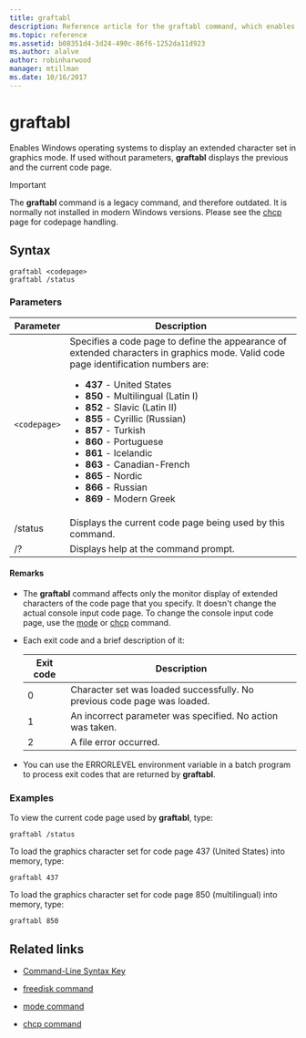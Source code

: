 ```yaml
---
title: graftabl
description: Reference article for the graftabl command, which enables Windows operating systems to display an extended character set in graphics mode.
ms.topic: reference
ms.assetid: b08351d4-3d24-490c-86f6-1252da11d923
ms.author: alalve
author: robinharwood
manager: mtillman
ms.date: 10/16/2017
---
```


# graftabl

Enables Windows operating systems to display an extended character set in graphics mode. If used without parameters, **graftabl** displays the previous and the current code page.

> [!IMPORTANT]
> The **graftabl** command is a legacy command, and therefore outdated. It is normally not installed in modern Windows versions. Please see the [chcp](./chcp.md) page for codepage handling.

## Syntax

```
graftabl <codepage>
graftabl /status
```

### Parameters

| Parameter | Description |
| --------- | ----------- |
| `<codepage>` | Specifies a code page to define the appearance of extended characters in graphics mode. Valid code page identification numbers are:<ul><li>**437** - United States</li><li>**850** - Multilingual (Latin I)</li><li>**852** - Slavic (Latin II)</li><li>**855** - Cyrillic (Russian)</li><li>**857** - Turkish</li><li>**860** - Portuguese</li><li>**861** - Icelandic</li><li>**863** - Canadian-French</li><li>**865** - Nordic</li><li>**866** - Russian</li><li>**869** - Modern Greek</li></ul> |
| /status | Displays the current code page being used by this command. |
| /? | Displays help at the command prompt. |

#### Remarks

- The **graftabl** command affects only the monitor display of extended characters of the code page that you specify. It doesn't change the actual console input code page. To change the console input code page, use the [mode](mode.md) or [chcp](chcp.md) command.

- Each exit code and a brief description of it:

    | Exit code | Description |
    | --------- | ----------- |
    | 0 | Character set was loaded successfully. No previous code page was loaded. |
    | 1 | An incorrect parameter was specified. No action was taken. |
    | 2 | A file error occurred. |

- You can use the ERRORLEVEL environment variable in a batch program to process exit codes that are returned by **graftabl**.

### Examples

To view the current code page used by **graftabl**, type:

```
graftabl /status
```

To load the graphics character set for code page 437 (United States) into memory, type:

```
graftabl 437
```

To load the graphics character set for code page 850 (multilingual) into memory, type:

```
graftabl 850
```

## Related links

- [Command-Line Syntax Key](command-line-syntax-key.md)

- [freedisk command](freedisk.md)

- [mode command](mode.md)

- [chcp command](chcp.md)
